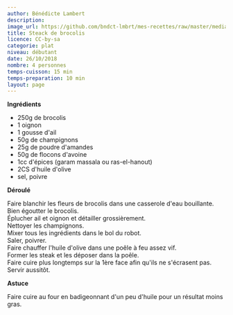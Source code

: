 ```yaml
---
author: Bénédicte Lambert
description: 
image_url: https://github.com/bndct-lmbrt/mes-recettes/raw/master/medias/steack-brocolis.jpg
title: Steack de brocolis
licence: CC-by-sa
categorie: plat
niveau: débutant
date: 26/10/2018
nombre: 4 personnes
temps-cuisson: 15 min
temps-preparation: 10 min
layout: page
---
```



**Ingrédients**  

* 250g de brocolis
* 1 oignon
* 1 gousse d'ail
* 50g de champignons
* 25g de poudre d'amandes
* 50g de flocons d'avoine
* 1cc d'épices (garam massala ou ras-el-hanout)
* 2CS d'huile d'olive
* sel, poivre


**Déroulé**  

Faire blanchir les fleurs de brocolis dans une casserole d'eau bouillante.  
Bien égoutter le brocolis.  
Éplucher ail et oignon et détailler grossièrement.  
Nettoyer les champignons.  
Mixer tous les ingrédients dans le bol du robot.  
Saler, poivrer.  
Faire chauffer l'huile d'olive dans une poêle à feu assez vif.  
Former les steak et les déposer dans la poêle.  
Faire cuire plus longtemps sur la 1ère face afin qu'ils ne s'écrasent pas.  
Servir aussitôt.  

**Astuce** 

Faire cuire au four en badigeonnant d'un peu d'huile pour un résultat moins gras.  

 
 

